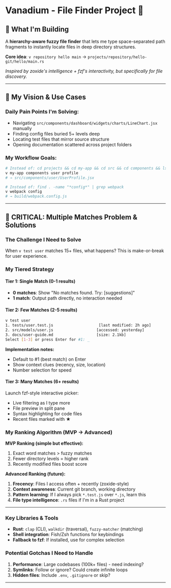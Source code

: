 # Vanadium - File Finder Project 🚀

## 🎯 What I'm Building
A **hierarchy-aware fuzzy file finder** that lets me type space-separated path fragments to instantly locate files in deep directory structures.

**Core idea**: `v repository hello main` → `projects/repository/hello-git/hello/main.rs`

*Inspired by zoxide's intelligence + fzf's interactivity, but specifically for file discovery.*

---

## 🧠 My Vision & Use Cases

### Daily Pain Points I'm Solving:
- Navigating `src/components/dashboard/widgets/charts/LineChart.jsx` manually
- Finding config files buried 5+ levels deep
- Locating test files that mirror source structure
- Opening documentation scattered across project folders

### My Workflow Goals:
```bash
# Instead of: cd projects && cd my-app && cd src && cd components && ls
v my-app components user profile
# → src/components/user/UserProfile.jsx

# Instead of: find . -name "*config*" | grep webpack
v webpack config  
# → build/webpack.config.js
```

---

## 🚨 CRITICAL: Multiple Matches Problem & Solutions

### The Challenge I Need to Solve
When `v test user` matches 15+ files, what happens? This is make-or-break for user experience.

### My Tiered Strategy

#### Tier 1: Single Match (0-1 results)
- **0 matches**: Show "No matches found. Try: [suggestions]"
- **1 match**: Output path directly, no interaction needed

#### Tier 2: Few Matches (2-5 results)  
```bash
v test user
1. tests/user.test.js                    [last modified: 2h ago]
2. src/models/user.js                   [accessed: yesterday] 
3. docs/user-guide.md                   [size: 2.1kb]
Select [1-3] or press Enter for #1: _
```
**Implementation notes:**
- Default to #1 (best match) on Enter
- Show context clues (recency, size, location)
- Number selection for speed

#### Tier 3: Many Matches (6+ results)
Launch fzf-style interactive picker:
- Live filtering as I type more
- File preview in split pane
- Syntax highlighting for code files
- Recent files marked with ★

### My Ranking Algorithm (MVP → Advanced)

**MVP Ranking (simple but effective):**
1. Exact word matches > fuzzy matches
2. Fewer directory levels = higher rank  
3. Recently modified files boost score

**Advanced Ranking (future):**
1. **Frecency**: Files I access often + recently (zoxide-style)
2. **Context awareness**: Current git branch, working directory
3. **Pattern learning**: If I always pick `*.test.js` over `*.js`, learn this
4. **File type intelligence**: `.rs` files if I'm in a Rust project

---

### Key Libraries & Tools
- **Rust**: `clap` (CLI), `walkdir` (traversal), `fuzzy-matcher` (matching)
- **Shell integration**: Fish/Zsh functions for keybindings
- **Fallback to fzf**: If installed, use for complex selection

### Potential Gotchas I Need to Handle
1. **Performance**: Large codebases (100k+ files) - need indexing?
2. **Symlinks**: Follow or ignore? Could create infinite loops
3. **Hidden files**: Include `.env`, `.gitignore` or skip?
---

